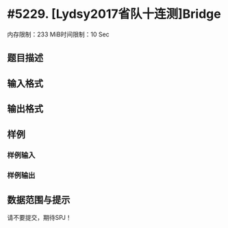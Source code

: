 # #5229. [Lydsy2017省队十连测]Bridge

内存限制：233 MiB时间限制：10 Sec

## 题目描述

## 输入格式

## 输出格式

## 样例

### 样例输入

### 样例输出

## 数据范围与提示

  请不要提交，期待SPJ！
